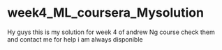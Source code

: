 # week4_ML_coursera_Mysolution
 Hy guys this is my solution for week 4  of andrew Ng course check them and contact me for help i am always disponible
